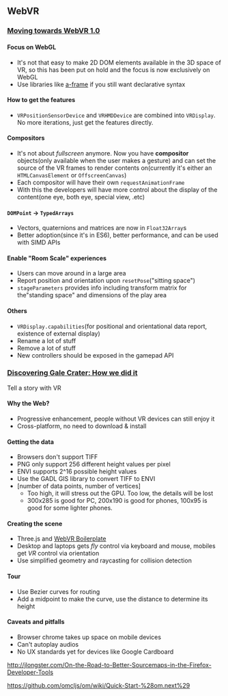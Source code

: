 ## WebVR

### [Moving towards WebVR 1.0](http://blog.tojicode.com/2016/02/moving-towards-webvr-10.html)

#### Focus on WebGL

* It's not that easy to make 2D DOM elements available in the 3D space of VR, so this has been put on hold and the focus is now exclusively on WebGL
* Use libraries like [a-frame](https://aframe.io/) if you still want declarative syntax

#### How to get the features

* `VRPositionSensorDevice` and `VRHMDDevice` are combined into `VRDisplay`. No more iterations, just get the features directly.

#### Compositors

* It's not about *fullscreen* anymore. Now you have **compositor** objects(only available when the user makes a gesture) and can set the source of the VR frames to render contents on(currently it's either an `HTMLCanvasElement` or `OffscreenCanvas`)
* Each compositor will have their own `requestAnimationFrame`
* With this the developers will have more control about the display of the content(one eye, both eye, special view, .etc)

#### `DOMPoint` -> `TypedArrays`

* Vectors, quaternions and matrices are now in `Float32Array`s
* Better adoption(since it's in ES6), better performance, and can be used with SIMD APIs

#### Enable "Room Scale" experiences

* Users can move around in a large area
* Report position and orientation upon `resetPose`("sitting space")
* `stageParameters` provides info including transform matrix for the"standing space" and dimensions of the play area

#### Others

* `VRDisplay.capabilities`(for positional and orientational data report, existence of external display)
* Rename a lot of stuff
* Remove a lot of stuff
* New controllers should be exposed in the gamepad API


### [Discovering Gale Crater: How we did it](http://graphics.latimes.com/mars-gale-crater-how-we-did-it/)

Tell a story with VR

#### Why the Web?

* Progressive enhancement, people without VR devices can still enjoy it
* Cross-platform, no need to download & install

#### Getting the data

* Browsers don't support TIFF
* PNG only support 256 different height values per pixel
* ENVI supports 2^16 possible height values
* Use the GADL GIS library to convert TIFF to ENVI
* [number of data points, number of vertices]
  * Too high, it will stress out the GPU. Too low, the details will be lost
  * 300x285 is good for PC, 200x190 is good for phones, 100x95 is good for some lighter phones.

#### Creating the scene

* Three.js and [WebVR Boilerplate](https://github.com/borismus/webvr-boilerplate)
* Desktop and laptops gets *fly* control via keyboard and mouse, mobiles get *VR* control via orientation
* Use simplified geometry and raycasting for collision detection

#### Tour

* Use Bezier curves for routing
* Add a midpoint to make the curve, use the distance to determine its height

#### Caveats and pitfalls

* Browser chrome takes up space on mobile devices
* Can't autoplay audios
* No UX standards yet for devices like Google Cardboard


http://jlongster.com/On-the-Road-to-Better-Sourcemaps-in-the-Firefox-Developer-Tools

https://github.com/omcljs/om/wiki/Quick-Start-%28om.next%29
